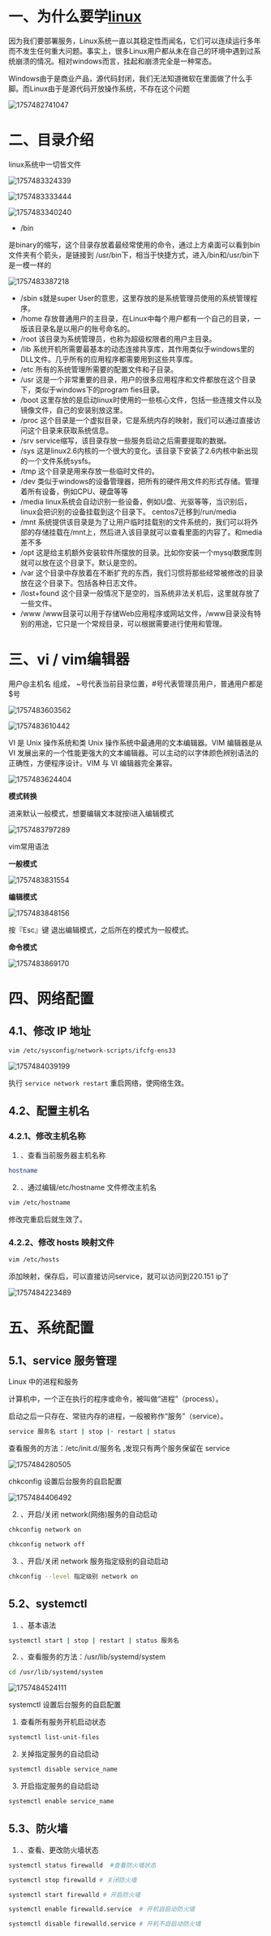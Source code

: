 # 一、为什么要学[linux](https://blog.csdn.net/leah126/article/details/131558171?ops_request_misc=%257B%2522request%255Fid%2522%253A%25222b48086c48e5f6300e160389c75202b9%2522%252C%2522scm%2522%253A%252220140713.130102334..%2522%257D&request_id=2b48086c48e5f6300e160389c75202b9&biz_id=0&utm_medium=distribute.pc_search_result.none-task-blog-2~all~top_positive~default-2-131558171-null-null.142^v102^pc_search_result_base5&utm_term=linux&spm=1018.2226.3001.4187)

因为我们要部署服务，Linux系统一直以其稳定性而闻名，它们可以连续运行多年而不发生任何重大问题。事实上，很多Linux用户都从未在自己的环境中遇到过系统崩溃的情况。相对windows而言，挂起和崩溃完全是一种常态。

Windows由于是商业产品，源代码封闭，我们无法知道微软在里面做了什么手脚。而Linux由于是源代码开放操作系统，不存在这个问题

![1757482741047](image/Linux入门教程（非常详细）从零基础入门到精通/1757482741047.png)

# 二、目录介绍

linux系统中一切皆文件

![1757483324339](image/Linux入门教程（非常详细）从零基础入门到精通/1757483324339.png)

![1757483333444](image/Linux入门教程（非常详细）从零基础入门到精通/1757483333444.png)

![1757483340240](image/Linux入门教程（非常详细）从零基础入门到精通/1757483340240.png)

- /bin

是binary的缩写，这个目录存放着最经常使用的命令，通过上方桌面可以看到bin文件夹有个箭头，是链接到 /usr/bin下，相当于快捷方式，进入/bin和/usr/bin下是一模一样的

![1757483387218](image/Linux入门教程（非常详细）从零基础入门到精通/1757483387218.png)

- /sbin
  s就是super User的意思，这里存放的是系统管理员使用的系统管理程序。
- /home
  存放普通用户的主目录，在Linux中每个用户都有一个自己的目录，一版该目录名是以用户的账号命名的。
- /root
  该目录为系统管理员，也称为超级权限者的用户主目录。
- /lib
  系统开机所需要最基本的动态连接共享库，其作用类似于windows里的DLL文件。几乎所有的应用程序都需要用到这些共享库。
- /etc
  所有的系统管理所需要的配置文件和子目录。
- /usr
  这是一个非常重要的目录，用户的很多应用程序和文件都放在这个目录下，类似于windows下的program fies目录。
- /boot
  这里存放的是启动linux时使用的一些核心文件，包括一些连接文件以及镜像文件，自己的安装别放这里。
- /proc
  这个目录是一个虚拟目录，它是系统内存的映射，我们可以通过直接访问这个目录来获取系统信息。
- /srv
  service缩写，该目录存放一些服务启动之后需要提取的数据。
- /sys
  这是linux2.6内核的一个很大的变化。该目录下安装了2.6内核中新出现的一个文件系统sysfs。
- /tmp
  这个目录是用来存放一些临时文件的。
- /dev
  类似于windows的设备管理器，把所有的硬件用文件的形式存储。管理着所有设备，例如CPU、硬盘等等
- /media
  linux系统会自动识别一些设备，例如U盘、光驱等等，当识别后，linux会把识别的设备挂载到这个目录下。
  centos7迁移到/run/media
- /mnt
  系统提供该目录是为了让用户临时挂载别的文件系统的，我们可以将外部的存储挂载在/mnt上，然后进入该目录就可以查看里面的内容了。和media差不多
- /opt
  这是给主机额外安装软件所摆放的目录。比如你安装一个mysql数据库则就可以放在这个目录下。默认是空的。
- /var
  这个目录中存放着在不断扩充的东西，我们习惯将那些经常被修改的目录放在这个目录下。包括各种日志文件。
- /lost+found
  这个目录一般情况下是空的，当系统非法关机后，这里就存放了一些文件。
- /www
  /www目录可以用于存储Web应用程序或网站文件，/www目录没有特别的用途，它只是一个常规目录，可以根据需要进行使用和管理。

# 三、vi / vim编辑器

用户@主机名 组成， ~号代表当前目录位置，#号代表管理员用户，普通用户都是$号

![1757483603562](image/Linux入门教程（非常详细）从零基础入门到精通/1757483603562.png)

![1757483610442](image/Linux入门教程（非常详细）从零基础入门到精通/1757483610442.png)

VI 是 Unix 操作系统和类 Unix 操作系统中最通用的文本编辑器。VIM 编辑器是从 VI 发展出来的一个性能更强大的文本编辑器。可以主动的以字体颜色辨别语法的正确性，方便程序设计。VIM 与 VI 编辑器完全兼容。

![1757483624404](image/Linux入门教程（非常详细）从零基础入门到精通/1757483624404.png)

**模式转换**

进来默认一般模式，想要编辑文本就按i进入编辑模式

![1757483797289](image/Linux入门教程（非常详细）从零基础入门到精通/1757483797289.png)

vim常用语法

**一般模式**

![1757483831554](image/Linux入门教程（非常详细）从零基础入门到精通/1757483831554.png)

**编辑模式**

![1757483848156](image/Linux入门教程（非常详细）从零基础入门到精通/1757483848156.png)

按『Esc』键 退出编辑模式，之后所在的模式为一般模式。

**命令模式**

![1757483869170](image/Linux入门教程（非常详细）从零基础入门到精通/1757483869170.png)

# 四、网络配置

## 4.1、修改 IP 地址

```bash
vim /etc/sysconfig/network-scripts/ifcfg-ens33
```

![1757484039199](image/Linux入门教程（非常详细）从零基础入门到精通/1757484039199.png)

执行 `service network restart` 重启网络，使网络生效。

## 4.2、配置主机名

### 4.2.1、修改主机名称

1) 、查看当前服务器主机名称

```bash
hostname
```

2) 、通过编辑/etc/hostname 文件修改主机名

```bash
vim /etc/hostname
```

修改完重启后就生效了。

### 4.2.2、修改 hosts 映射文件

```bash
vim /etc/hosts
```

添加映射，保存后，可以直接访问service，就可以访问到220.151 ip了

![1757484223489](image/Linux入门教程（非常详细）从零基础入门到精通/1757484223489.png)

# 五、系统配置

## 5.1、service 服务管理

Linux 中的进程和服务

计算机中，一个正在执行的程序或命令，被叫做“进程”（process）。

启动之后一只存在、常驻内存的进程，一般被称作“服务”（service）。

```bash
service 服务名 start | stop |· restart | status
```

查看服务的方法：/etc/init.d/服务名 ,发现只有两个服务保留在 service

![1757484280505](image/Linux入门教程（非常详细）从零基础入门到精通/1757484280505.png)

chkconfig 设置后台服务的自启配置

![1757484406492](image/Linux入门教程（非常详细）从零基础入门到精通/1757484406492.png)

2) 、开启/关闭 network(网络)服务的自动启动

```bash
chkconfig network on

chkconfig network off
```

3) 、开启/关闭 network 服务指定级别的自动启动

```bash
chkconfig --level 指定级别 network on
```

## 5.2、systemctl

1) 、基本语法

```bash
systemctl start | stop | restart | status 服务名
```

2) 、查看服务的方法：/usr/lib/systemd/system

```bash
cd /usr/lib/systemd/system
```

![1757484524111](image/Linux入门教程（非常详细）从零基础入门到精通/1757484524111.png)

systemctl 设置后台服务的自启配置

1. 查看所有服务开机启动状态

```bash
systemctl list-unit-files
```

2. 关掉指定服务的自动启动

```bash
systemctl disable service_name
```

3. 开启指定服务的自动启动

```bash
systemctl enable service_name
```

## 5.3、防火墙

1) 、查看、更改防火墙状态

```bash
systemctl status firewalld  #查看防火墙状态

systemctl stop firewalld # 关闭防火墙

systemctl start firewalld # 开启防火墙

systemctl enable firewalld.service  # 开机自启动防火墙

systemctl disable firewalld.service # 开机不自启动防火墙
```
